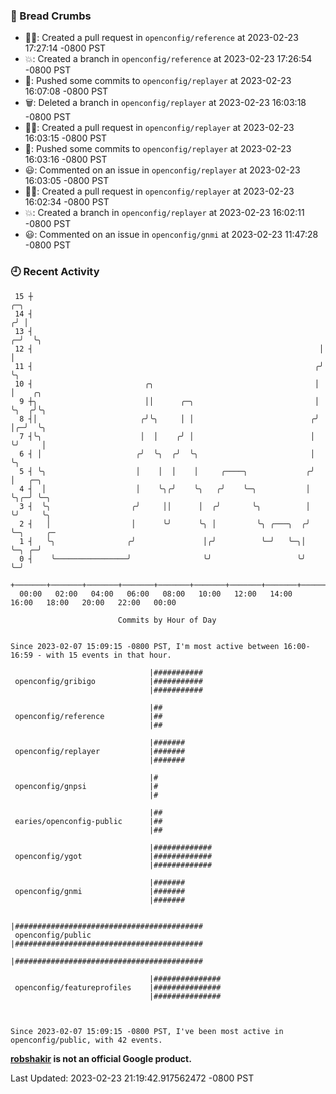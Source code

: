 ### 🍞 Bread Crumbs

 * ✍🏼: Created a pull request in `openconfig/reference` at 2023-02-23 17:27:14 -0800 PST
 * 💥: Created a branch in `openconfig/reference` at 2023-02-23 17:26:54 -0800 PST
 * 🚢: Pushed some commits to `openconfig/replayer` at 2023-02-23 16:07:08 -0800 PST
 * 🗑: Deleted a branch in `openconfig/replayer` at 2023-02-23 16:03:18 -0800 PST
 * ✍🏼: Created a pull request in `openconfig/replayer` at 2023-02-23 16:03:15 -0800 PST
 * 🚢: Pushed some commits to `openconfig/replayer` at 2023-02-23 16:03:16 -0800 PST
 * 😃: Commented on an issue in `openconfig/replayer` at 2023-02-23 16:03:05 -0800 PST
 * ✍🏼: Created a pull request in `openconfig/replayer` at 2023-02-23 16:02:34 -0800 PST
 * 💥: Created a branch in `openconfig/replayer` at 2023-02-23 16:02:11 -0800 PST
 * 😃: Commented on an issue in `openconfig/gnmi` at 2023-02-23 11:47:28 -0800 PST

### 🕘 Recent Activity
```
 15 ┼                                                                   ╭─╮
 14 ┤                                                                  ╭╯ │
 13 ┤                                                                ╭─╯  ╰╮
 12 ┤                                                                │     │
 11 ┤                                                               ╭╯     ╰╮
 10 ┤                         ╭╮                                    │       │    ╭╮
  9 ┼╮                        ││      ╭─╮                           │       ╰╮  ╭╯╰╮
  8 ┤│                       ╭╯╰╮     │ │                          ╭╯        │╭─╯  ╰╮
  7 ┤╰╮                      │  │    ╭╯ │                          │         ╰╯     │
  6 ┤ │                     ╭╯  ╰╮  ╭╯  ╰╮                         │                ╰╮
  5 ┤ ╰╮                    │    │  │    │     ╭────╮             ╭╯                 │   ╭─╮
  4 ┤  │                    │    ╰╮╭╯    ╰╮   ╭╯    ╰─╮           │                  ╰╮╭─╯ ╰─╮
  3 ┤  ╰╮                  ╭╯     ││      │  ╭╯       ╰╮          │                   ╰╯     ╰╮
  2 ┤   │                  │      ╰╯      ╰╮ │         ╰╮ ╭───╮  ╭╯                           ╰─╮     ╭─
  1 ┤   ╰╮                ╭╯               │╭╯          ╰─╯   ╰─╮│                              ╰─╮ ╭─╯
  0 ┤    ╰────────────────╯                ╰╯                   ╰╯                                ╰─╯
    +───────+───────+───────+───────+───────+───────+───────+───────+───────+───────+───────+───────+────
  00:00   02:00   04:00   06:00   08:00   10:00   12:00   14:00   16:00   18:00   20:00   22:00   00:00   

						Commits by Hour of Day


Since 2023-02-07 15:09:15 -0800 PST, I'm most active between 16:00-16:59 - with 15 events in that hour.

```



```
                               |###########
 openconfig/gribigo            |###########
                               |###########

                               |##
 openconfig/reference          |##
                               |##

                               |#######
 openconfig/replayer           |#######
                               |#######

                               |#
 openconfig/gnpsi              |#
                               |#

                               |##
 earies/openconfig-public      |##
                               |##

                               |#############
 openconfig/ygot               |#############
                               |#############

                               |#######
 openconfig/gnmi               |#######
                               |#######

                               |##########################################
 openconfig/public             |##########################################
                               |##########################################

                               |###############
 openconfig/featureprofiles    |###############
                               |###############



Since 2023-02-07 15:09:15 -0800 PST, I've been most active in openconfig/public, with 42 events.

```
**[robshakir](mailto:robjs@google.com) is not an official Google product.**  


Last Updated: 2023-02-23 21:19:42.917562472 -0800 PST
